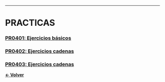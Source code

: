 
---
# PRACTICAS
### [PR0401: Ejercicios básicos](./pr0401/Documentacion.md)
### [PR0402: Ejercicios cadenas](./pr0402/Documentacion.md)
### [PR0403: Ejercicios cadenas](./pr0403/Documentacion.md)


**[← Volver](../index.md)**